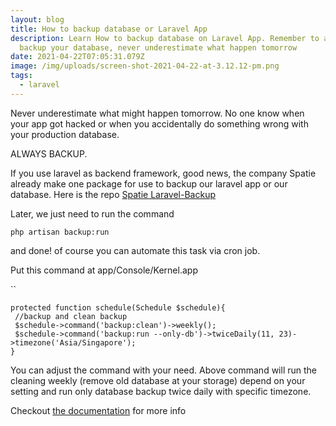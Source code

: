 ```yaml
---
layout: blog
title: How to backup database or Laravel App
description: Learn How to backup database on Laravel App. Remember to always
  backup your database, never underestimate what happen tomorrow
date: 2021-04-22T07:05:31.079Z
image: /img/uploads/screen-shot-2021-04-22-at-3.12.12-pm.png
tags:
  - laravel
---
```

Never underestimate what might happen tomorrow. No one know when your app got hacked or when you accidentally do something wrong with your production database.

ALWAYS BACKUP.

If you use laravel as backend framework, good news, the company Spatie already make one package for use to backup our laravel app or our database. Here is the repo [Spatie Laravel-Backup](https://github.com/spatie/laravel-backup)

Later, we just need to run the command

```
php artisan backup:run
```

and done! of course you can automate this task via cron job. 

Put this command at app/Console/Kernel.app

``

```
protected function schedule(Schedule $schedule){
 //backup and clean backup
 $schedule->command('backup:clean')->weekly();
 $schedule->command('backup:run --only-db')->twiceDaily(11, 23)->timezone('Asia/Singapore');
}
```

You can adjust the command with your need. Above command will run the cleaning weekly (remove old database at your storage) depend on your setting and run only database backup twice daily with specific timezone.

Checkout [the documentation](https://spatie.be/docs/laravel-backup/v7/introduction) for more info